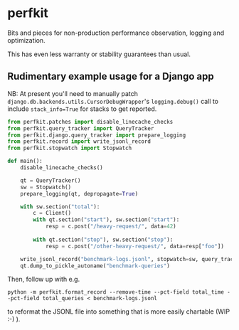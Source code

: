 # perfkit

Bits and pieces for non-production performance observation, logging and optimization.

This has even less warranty or stability guarantees than usual.

## Rudimentary example usage for a Django app

NB: At present you'll need to manually patch 
    `django.db.backends.utils.CursorDebugWrapper`'s `logging.debug()` call 
    to include `stack_info=True` for stacks to get reported.

```python
from perfkit.patches import disable_linecache_checks
from perfkit.query_tracker import QueryTracker
from perfkit.django.query_tracker import prepare_logging
from perfkit.record import write_jsonl_record
from perfkit.stopwatch import Stopwatch

def main():
    disable_linecache_checks()

    qt = QueryTracker()
    sw = Stopwatch()
    prepare_logging(qt, depropagate=True)

    with sw.section("total"):
        c = Client()
        with qt.section("start"), sw.section("start"):
            resp = c.post("/heavy-request/", data=42)
    
        with qt.section("stop"), sw.section("stop"):
            resp = c.post("/other-heavy-request/", data=resp["foo"])

    write_jsonl_record("benchmark-logs.jsonl", stopwatch=sw, query_tracker=qt)
    qt.dump_to_pickle_autoname("benchmark-queries")
```

Then, follow up with e.g.

```
python -m perfkit.format_record --remove-time --pct-field total_time --pct-field total_queries < benchmark-logs.jsonl
```

to reformat the JSONL file into something that is more easily chartable (WIP :-) ).

